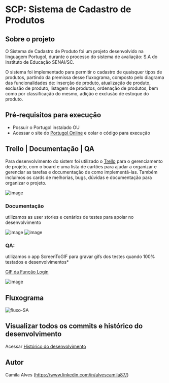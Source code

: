 # SCP: Sistema de Cadastro de Produtos

## Sobre o projeto
 O Sistema de Cadastro de Produto foi um projeto desenvolvido na linguagem Portugol, durante o processo do sistema de avaliação: S.A do Instituto de Educação SENAI/SC.
 
 O sistema foi implementado para permitir o cadastro de quaisquer tipos de produtos, partindo da premissa desse fluxograma, composto pelo diagrama das funcionalidades de: inserção de produto, atualização de produto, exclusão de produto, listagem de produtos, ordenação de produtos, bem como por classificação do mesmo, adição e exclusão de estoque do produto.

## Pré-requisitos para execução
* Possuir o Portugol instalado OU
* Acessar o site do [Portugol Online](https://dgadelha.github.io/Portugol-Webstudio/) e colar o código para execução

## Trello | Documentação | QA
Para desenvolvimento do sistem foi utilizado o [Trello](https://trello.com/b/ONKmAir6/sa-portugol) para o gerenciamento de projeto, com o board e uma lista de cartões para ajudar a organizar e gerenciar as tarefas e documentação de como implementá-las. Também incluímos os cards de melhorias, bugs, dúvidas e documentação para organizar o projeto.

![image](https://github.com/alvescamila87/sistema_cadastro_produto/assets/116912821/01114258-a0a7-43a5-abbb-062b44ef03cd)

### Documentação 
utilizamos as user stories e cenários de testes para apoiar no desenvolvimento

![image](https://github.com/alvescamila87/sistema_cadastro_produto/assets/116912821/3ced1ba3-5eee-423e-ad63-ac2b42196ec0)
![image](https://github.com/alvescamila87/sistema_cadastro_produto/assets/116912821/c950c5bb-b1d0-46f4-8a86-e3d63f1ea455)

### QA: 
utilizamos o app ScreenToGIF para gravar gifs dos testes quando 100% testados e desenvolvimentos*

[GIF da Função Login](https://github.com/alvescamila87/portugol/blob/main/SENAI/5_SA_CADASTRO_PRODUTO/funcao01_login_test.gif)

![image](https://github.com/alvescamila87/sistema_cadastro_produto/assets/116912821/0e24bfda-5fc1-4780-a0dc-99eb56f3c570)

## Fluxograma
![fluxo-SA](https://github.com/alvescamila87/sistema_cadastro_produto/assets/116912821/71141a67-28c1-4d0b-be82-d563664d03e2)

## Visualizar todos os commits e histórico do desenvolvimento
Acessar [Histórico do desenvolvimento](https://github.com/alvescamila87/portugol/tree/main/SENAI/5_SA_CADASTRO_PRODUTO)

## Autor
Camila Alves (https://www.linkedin.com/in/alvescamila87/)



 

 

 
